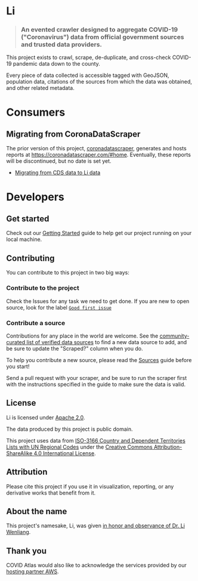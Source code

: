 # Li

> ### An evented crawler designed to aggregate COVID-19 ("Coronavirus") data from official government sources and trusted data providers.

This project exists to crawl, scrape, de-duplicate, and cross-check COVID-19 pandemic data down to the county.

Every piece of data collected is accessible tagged with GeoJSON, population data, citations of the sources from which the data was obtained, and other related metadata.

# Consumers

<!--
## Where's the data?

TBD

## How often is it updated?

Constantly.

TBD.

## How do I use this data?

TBD ... Read the [Data Fields](./docs/data_fields.md) documentation for
details on exactly what each field in the dataset means.
-->

## Migrating from CoronaDataScraper

The prior version of this project, [coronadatascraper](https://github.com/covidatlas/coronadatascraper), generates and hosts reports at https://coronadatascraper.com/#home.  Eventually, these reports will be discontinued, but no date is set yet.

* [Migrating from CDS data to Li data](./docs/reports.md)


# Developers

## Get started

Check out our [Getting Started](./docs/getting_started.md) guide to help get our project running on your local machine.

## Contributing

You can contribute to this project in two big ways:


### Contribute to the project

Check the Issues for any task we need to get done. If you are new to open source, look for the label [`Good first issue`](https://github.com/covidatlas/li/labels/good%20first%20issue)


### Contribute a source

Contributions for any place in the world are welcome. See the
[community-curated list of verified data
sources](https://docs.google.com/spreadsheets/d/1T2cSvWvUvurnOuNFj2AMPGLpuR2yVs3-jdd_urfWU4c/edit#gid=0)
to find a new data source to add, and be sure to update the "Scraped?"
column when you do.

To help you contribute a new source, please read the
[Sources](./docs/sources.md) guide before you start!

Send a pull request with your scraper, and be sure to run the scraper
first with the instructions specified in the guide to make sure the
data is valid.

## License

Li is licensed under [Apache 2.0](/LICENSE).

The data produced by this project is public domain.

This project uses data from [ISO-3166 Country and Dependent Territories Lists with UN Regional Codes](https://github.com/lukes/ISO-3166-Countries-with-Regional-Codes) under the [Creative Commons Attribution-ShareAlike 4.0 International License](https://creativecommons.org/licenses/by-sa/4.0/).


## Attribution

Please cite this project if you use it in visualization, reporting, or any derivative works that benefit from it.


## About the name

This project's namesake, Li, was given [in honor and observance of Dr. Li Wenliang](https://www.thelancet.com/journals/lancet/article/PIIS0140-6736(20)30382-2/fulltext).


## Thank you

COVID Atlas would also like to acknowledge the services provided by our [hosting partner AWS](https://aws.amazon.com/).
